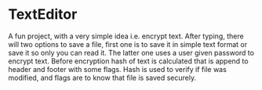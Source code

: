 # TextEditor
A fun project, with a very simple idea i.e. encrypt text. After typing, there will two options to save a file, first one is to save it in simple text format or save it so only you can read it. The latter one uses a user given password to encrypt text.
Before encryption hash of text is calculated that is append to header and footer with some flags. Hash is used to verify if file was modified, and flags are to know that file is saved securely.
